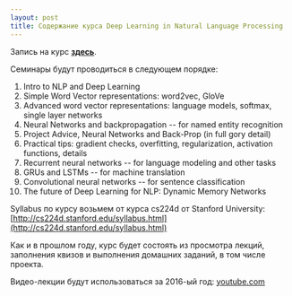 ```yaml
---
layout: post
title: Содержание курса Deep Learning in Natural Language Processing
---
```


Запись на курс [__здесь__](https://is.gd/NLP20171).

Семинары будут проводиться в следующем порядке:
1. Intro to NLP and Deep Learning
2. Simple Word Vector representations: word2vec, GloVe
3. Advanced word vector representations: language models, softmax, single layer networks
4. Neural Networks and backpropagation -- for named entity recognition
5. Project Advice, Neural Networks and Back-Prop (in full gory detail)
6. Practical tips: gradient checks, overfitting, regularization, activation functions, details
7. Recurrent neural networks -- for language modeling and other tasks
8. GRUs and LSTMs -- for machine translation
9. Convolutional neural networks -- for sentence classification
10. The future of Deep Learning for NLP: Dynamic Memory Networks

Syllabus по курсу возьмем от курса cs224d от Stanford University: [http://cs224d.stanford.edu/syllabus.html](http://cs224d.stanford.edu/syllabus.html)

Как и в прошлом году, курс будет состоять из просмотра лекций, заполнения квизов и выполнения домашних заданий, в том числе проекта. 

Видео-лекции будут использоваться за 2016-ый год: [youtube.com](https://www.youtube.com/watch?v=OQQ-W_63UgQ&list=PL3FW7Lu3i5Jsnh1rnUwq_TcylNr7EkRe6)
